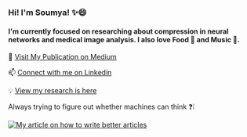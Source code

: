 ### Hi! I'm Soumya! :sparkles:😄
#### I'm currently focused on researching about compression in neural networks and medical image analysis. I also love Food :pizza: and Music :musical_keyboard:.

💬 [Visit My Publication on Medium](https://medium.com/data-science-community-srm)

📫 [Connect with me on Linkedin](https://www.linkedin.com/in/soumya-snigdha-kundu-84b812183/)

:bulb: [View my research is here](https://www.researchgate.net/profile/Soumya_Kundu9)

Always trying to figure out whether machines can think :question::grey_exclamation:

<a target="_blank" href="https://github-readme-medium-recent-article.vercel.app/medium/@khuyentran1476/0"><img src="https://github-readme-medium-recent article.vercel.app/medium/@aymuos/0" alt="My article on how to write better articles">

<!--
**aymuos15/aymuos15** is a ✨ _special_ ✨ repository because its `README.md` (this file) appears on your GitHub profile.

Here are some ideas to get you started:

- 🔭 I’m currently working on ...
- 🌱 I’m currently learning ...
- 👯 I’m looking to collaborate on ...
- 🤔 I’m looking for help with ...

-  How to reach me: ...
-  Pronouns: ...
- ⚡ Fun fact: ...
-->
